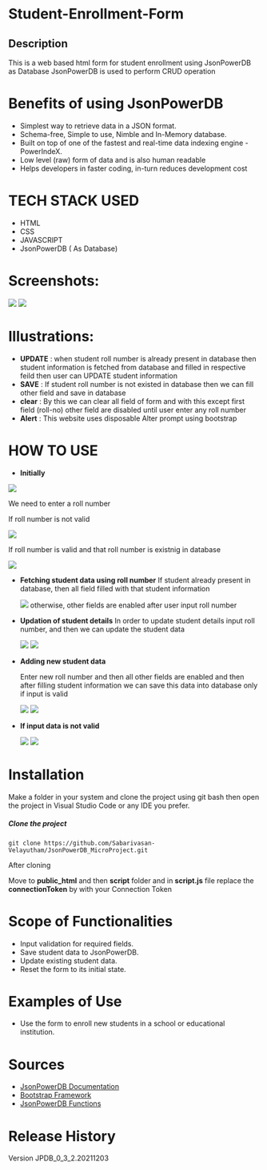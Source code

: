 # Student-Enrollment-Form
## Description 
This is a web based html form for student enrollment using JsonPowerDB as Database 
JsonPowerDB is used to perform CRUD operation 

# Benefits of using JsonPowerDB
* Simplest way to retrieve data in a JSON format.
* Schema-free, Simple to use, Nimble and In-Memory database.
* Built on top of one of the fastest and real-time data indexing engine - PowerIndeX.
* Low level (raw) form of data and is also human readable
* Helps developers in faster coding, in-turn reduces development cost

# TECH STACK USED
* HTML
* CSS
* JAVASCRIPT 
* JsonPowerDB ( As Database)

# Screenshots:
<img src="/images/save_data_1.png">
<img src="./images/database.png">

# Illustrations:
* **UPDATE** : when student roll number is already present in database then student information is fetched from database and filled in respective feild then user can UPDATE student information 
* **SAVE** : If student roll number is not existed in database then we can fill other field and save in database
* **clear** : By this we can clear all field of form and with this except first field (roll-no) other field are disabled until user enter any roll number
* **Alert** : This website uses disposable Alter prompt using bootstrap

# HOW TO USE

* **Initially**
<img src="./images/Initial_home_page_look.png">

We need to enter a roll number 

If roll number is not valid 

<img src="./images/invalid_roll_number.png">

If roll number is valid and that roll number is existnig in database

<img src="./images/existing_student.png">

* **Fetching student data using roll number**
  If student already present in database, then all field filled with that student information
  
  <img src="./images/valid_roll_number.png">
  otherwise, other fields are enabled after user input roll number
  
* **Updation of student details**
  In order to update student details input roll number, and then we can update the student data
  
  <img src="./images/update_student_details.png">
  
  <img src="./images/alert_after_update.png">

* **Adding new student data**

  Enter new roll number and then all other fields are enabled and then after filling student information we can save this data into database only if input is valid
  
  <img src="./images/save_data_1.png">
  
  <img src="./images/alert_after_save_data.png">
  
 * **If input data is not valid**
 
   <img src="./images/invalid_details_1.png">
  
   <img src="./images/invalid_details_2.png">

    
  
# Installation
  
  Make a folder in your system and clone the project using git bash then open the project in Visual Studio Code or any IDE you prefer.
  ##### Clone the project 
  ```
  git clone https://github.com/Sabarivasan-Velayutham/JsonPowerDB_MicroProject.git
  ```
  After cloning 
  
  Move to **public_html** and then **script** folder and in **script.js** file replace the **connectionToken** by with your Connection Token
  
# Scope of Functionalities
* Input validation for required fields.
* Save student data to JsonPowerDB.
* Update existing student data.
* Reset the form to its initial state.

# Examples of Use
* Use the form to enroll new students in a school or educational institution.

# Sources
- [JsonPowerDB Documentation](https://login2explore.com/jpdb/docs.html)
- [Bootstrap Framework](https://getbootstrap.com/)
- [JsonPowerDB Functions](https://login2explore.com/jpdb/resources/js/0.0.4/jpdb-commons.js)
  
# Release History
Version JPDB_0_3_2.20211203 
